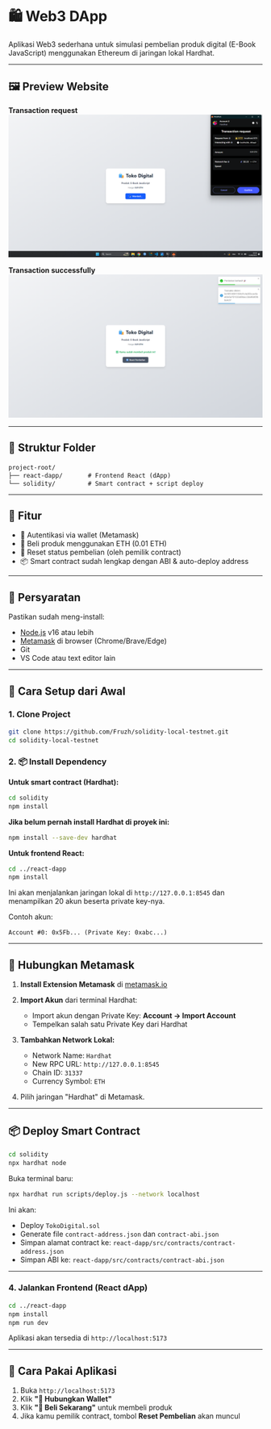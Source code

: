 # 🛍️ Web3 DApp

Aplikasi Web3 sederhana untuk simulasi pembelian produk digital (E-Book JavaScript) menggunakan Ethereum di jaringan lokal Hardhat.

---

## 🖼️ Preview Website
**Transaction request**
![Request](https://raw.githubusercontent.com/Fruzh/solidity-local-testnet/refs/heads/master/react-dapp/src/assets/transaction_request.png)

**Transaction successfully**
![Success](https://raw.githubusercontent.com/Fruzh/solidity-local-testnet/refs/heads/master/react-dapp/src/assets/transaction_successfully.png)

---

## 📁 Struktur Folder

```
project-root/
├── react-dapp/       # Frontend React (dApp)
└── solidity/         # Smart contract + script deploy
```

---

## 🚀 Fitur

- 🔐 Autentikasi via wallet (Metamask)
- 💸 Beli produk menggunakan ETH (0.01 ETH)
- 🔄 Reset status pembelian (oleh pemilik contract)
- 📦 Smart contract sudah lengkap dengan ABI & auto-deploy address

---

## 🧰 Persyaratan

Pastikan sudah meng-install:

- [Node.js](https://nodejs.org/) v16 atau lebih
- [Metamask](https://chromewebstore.google.com/detail/metamask/nkbihfbeogaeaoehlefnkodbefgpgknn) di browser (Chrome/Brave/Edge)
- Git
- VS Code atau text editor lain

---

## 🔧 Cara Setup dari Awal

### 1. Clone Project

```bash
git clone https://github.com/Fruzh/solidity-local-testnet.git
cd solidity-local-testnet
```

### 2. 📦 Install Dependency
**Untuk smart contract (Hardhat):**
```bash
cd solidity
npm install
```

**Jika belum pernah install Hardhat di proyek ini:**
```bash
npm install --save-dev hardhat
```

**Untuk frontend React:**
```bash
cd ../react-dapp
npm install
```

Ini akan menjalankan jaringan lokal di `http://127.0.0.1:8545` dan menampilkan 20 akun beserta private key-nya.

Contoh akun:

```
Account #0: 0x5Fb... (Private Key: 0xabc...)
```

---

## 🦊 Hubungkan Metamask

1. **Install Extension Metamask** di [metamask.io](https://chromewebstore.google.com/detail/metamask/nkbihfbeogaeaoehlefnkodbefgpgknn)
2. **Import Akun** dari terminal Hardhat:
   - Import akun dengan Private Key:
   **Account → Import Account**
   - Tempelkan salah satu Private Key dari Hardhat

3. **Tambahkan Network Lokal:**

   - Network Name: `Hardhat`
   - New RPC URL: `http://127.0.0.1:8545`
   - Chain ID: `31337`
   - Currency Symbol: `ETH`

4. Pilih jaringan "Hardhat" di Metamask.

---

## 📦 Deploy Smart Contract

```bash
cd solidity
npx hardhat node
```

Buka terminal baru:

```bash
npx hardhat run scripts/deploy.js --network localhost
```

Ini akan:

- Deploy `TokoDigital.sol`
- Generate file `contract-address.json` dan `contract-abi.json`
- Simpan alamat contract ke: `react-dapp/src/contracts/contract-address.json`
- Simpan ABI ke:  `react-dapp/src/contracts/contract-abi.json`

---

### 4. Jalankan Frontend (React dApp)

```bash
cd ../react-dapp
npm install
npm run dev
```

Aplikasi akan tersedia di `http://localhost:5173`

---

## 🛒 Cara Pakai Aplikasi

1. Buka `http://localhost:5173`
2. Klik **"🔌 Hubungkan Wallet"**
3. Klik **"🛒 Beli Sekarang"** untuk membeli produk
4. Jika kamu pemilik contract, tombol **Reset Pembelian** akan muncul
